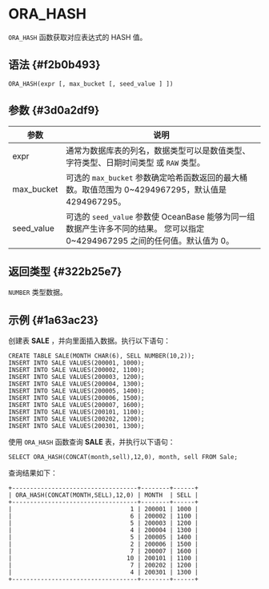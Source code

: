 ORA_HASH 
=============================



`ORA_HASH` 函数获取对应表达式的 HASH 值。

语法 {#f2b0b493}
--------------

    ORA_HASH(expr [, max_bucket [, seed_value ] ])



参数 {#3d0a2df9}
--------------



|     参数     |                                          说明                                          |
|------------|--------------------------------------------------------------------------------------|
| expr       | 通常为数据库表的列名，数据类型可以是数值类型、字符类型、日期时间类型 或 `RAW` 类型。                                       |
| max_bucket | 可选的 `max_bucket` 参数确定哈希函数返回的最大桶数。取值范围为 0\~4294967295，默认值是 4294967295。                |
| seed_value | 可选的 `seed_value` 参数使 OceanBase 能够为同一组数据产生许多不同的结果。 您可以指定 0\~4294967295 之间的任何值。默认值为 0。 |



返回类型 {#322b25e7}
----------------

`NUMBER` 类型数据。

示例 {#1a63ac23}
--------------

创建表 **SALE** ，并向里面插入数据。执行以下语句：

    CREATE TABLE SALE(MONTH CHAR(6), SELL NUMBER(10,2));
    INSERT INTO SALE VALUES(200001, 1000);
    INSERT INTO SALE VALUES(200002, 1100);
    INSERT INTO SALE VALUES(200003, 1200);
    INSERT INTO SALE VALUES(200004, 1300);
    INSERT INTO SALE VALUES(200005, 1400);
    INSERT INTO SALE VALUES(200006, 1500);
    INSERT INTO SALE VALUES(200007, 1600);
    INSERT INTO SALE VALUES(200101, 1100);
    INSERT INTO SALE VALUES(200202, 1200);
    INSERT INTO SALE VALUES(200301, 1300);



使用 `ORA_HASH` 函数查询 **SALE** 表，并执行以下语句：

    SELECT ORA_HASH(CONCAT(month,sell),12,0), month, sell FROM Sale;



查询结果如下：

    +-----------------------------------+--------+------+
    | ORA_HASH(CONCAT(MONTH,SELL),12,0) | MONTH  | SELL |
    +-----------------------------------+--------+------+
    |                                 1 | 200001 | 1000 |
    |                                 6 | 200002 | 1100 |
    |                                 5 | 200003 | 1200 |
    |                                 4 | 200004 | 1300 |
    |                                 5 | 200005 | 1400 |
    |                                 2 | 200006 | 1500 |
    |                                 7 | 200007 | 1600 |
    |                                10 | 200101 | 1100 |
    |                                 7 | 200202 | 1200 |
    |                                 4 | 200301 | 1300 |
    +-----------------------------------+--------+------+


